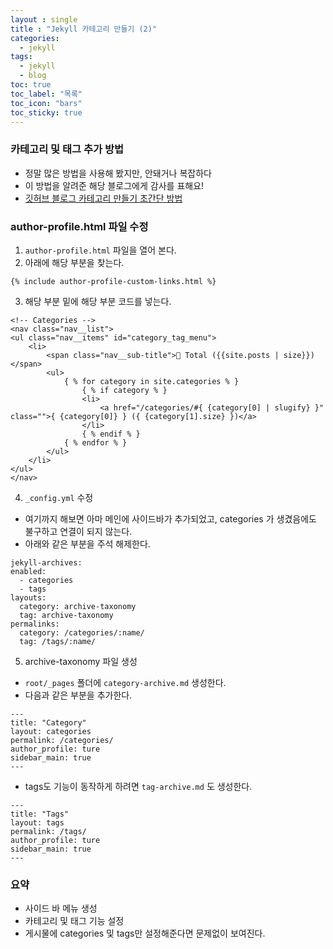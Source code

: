 ```yaml
---
layout : single
title : "Jekyll 카테고리 만들기 (2)"
categories:
  - jekyll
tags:
  - jekyll 
  - blog
toc: true
toc_label: "목록"
toc_icon: "bars"
toc_sticky: true
---
```


### 카테고리 및 태그 추가 방법

- 정말 많은 방법을 사용해 봤지만, 안돼거나 복잡하다 
- 이 방법을 알려준 해당 블로그에게 감사를 표해요!
- [깃허브 블로그 카테고리 만들기 초간단 방법](https://tes-b.github.io/etc/minimal_mistakes_categories/)


### author-profile.html 파일 수정
1. `author-profile.html` 파일을 열어 본다. 
2. 아래에 해당 부분을 찾는다.

~~~
{% include author-profile-custom-links.html %}
~~~

3. 해당 부분 밑에 해당 부분 코드를 넣는다.

~~~ 
<!-- Categories -->
<nav class="nav__list">
<ul class="nav__items" id="category_tag_menu">
    <li>
        <span class="nav__sub-title">📂 Total ({{site.posts | size}})</span>
        <ul>
            { % for category in site.categories % }
                { % if category % }
                <li>
                    <a href="/categories/#{ {category[0] | slugify} }" class="">{ {category[0]} } ({ {category[1].size} })</a>
                </li>
                { % endif % }
            { % endfor % }
        </ul>
    </li>
</ul>
</nav>
~~~ 

4. `_config.yml` 수정
- 여기까지 해보면 아마 메인에 사이드바가 추가되었고, categories 가 생겼음에도 불구하고 연결이 되지 않는다.
- 아래와 같은 부분을 주석 해제한다.

~~~
jekyll-archives:
enabled:
  - categories
  - tags
layouts:
  category: archive-taxonomy
  tag: archive-taxonomy
permalinks:
  category: /categories/:name/
  tag: /tags/:name/
~~~

5. archive-taxonomy 파일 생성
- `root/_pages` 폴더에 `category-archive.md` 생성한다.
- 다음과 같은 부분을 추가한다.
~~~
---
title: "Category"
layout: categories
permalink: /categories/
author_profile: ture
sidebar_main: true
---
~~~

- tags도 기능이 동작하게 하려면 `tag-archive.md` 도 생성한다.
~~~
---
title: "Tags"
layout: tags
permalink: /tags/
author_profile: ture
sidebar_main: true
---
~~~

### 요약

- 사이드 바 메뉴 생성
- 카테고리 및 태그 기능 설정 
- 게시물에 categories 및 tags만 설정해준다면 문제없이 보여진다.
